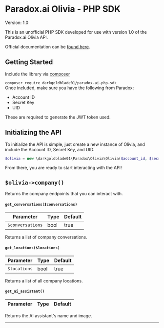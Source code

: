 
  
# Paradox.ai Olivia - PHP SDK    
 Version: 1.0    
    
This is an unofficial PHP SDK developed for use with version 1.0 of the Paradox.ai Olivia API.    
    
Official documentation can be [found here](https://paradox.readme.io/v1.0/reference).    
    
    
## Getting Started    
 Include the library via [composer]()    
    
``` composer require darkgoldblade01/paradox-ai-php-sdk ```    
 Once included, make sure you have the following from Paradox:    
    
 - Account ID    
 - Secret Key    
 - UID    
     
 These are required to generate the JWT token used.    
     
 ## Initializing the API    
 To initialize the API is simple, just create a new instance of Olivia, and include the Account ID, Secret Key, and UID:    
     
 ```php
 $olivia = new \darkgoldblade01\Paradox\Olivia\Olivia($account_id, $secret_key, $uid)
 ```     
 From there, you are ready to start interacting with the API!    
     
     
 ## `$olivia->company()`
Returns the company endpoints that you can interact with.
  #### `get_conversations($conversations)`    
 | Parameter | Type | Default |  
|--|--|--|  
| `$conversations` | bool | true  
  
Returns a list of company conversations.    
  
  #### `get_locations($locations)`    
 | Parameter | Type | Default |  
|--|--|--|  
| `$locations` | bool | true  
  
Returns a list of all company locations.    
  
  #### `get_ai_assistant()`    
 | Parameter | Type | Default |  
|--|--|--|  
  
Returns the AI assistant's name and image.    
  
---